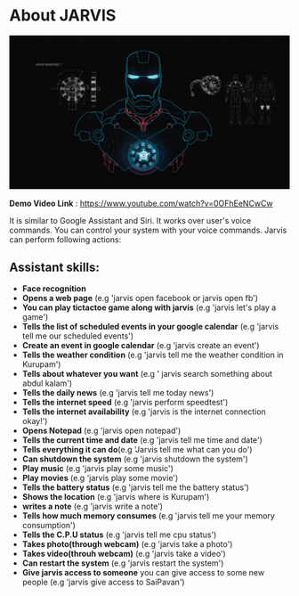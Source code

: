 #  About JARVIS

![alt](https://github.com/anujdube12/JARVIS-Personal_AI_Voice_Assistant/blob/master/IronMan_wall.jpg)

**Demo Video Link** : https://www.youtube.com/watch?v=0OFhEeNCwCw

It is similar to Google Assistant and Siri. It works over user's voice commands. You can control your system with your voice commands.
Jarvis can perform following actions:

## Assistant skills:
- **Face recognition**
- **Opens a web page** (e.g 'jarvis open facebook or jarvis open fb')
- **You can play tictactoe game along with jarvis** (e.g 'jarvis let's play a game')
- **Tells the list of scheduled events in your google calendar** (e.g 'jarvis tell me our scheduled events')
- **Create an event in google calendar** (e.g 'jarvis create an event')
- **Tells the weather condition** (e.g 'jarvis tell me the weather condition in Kurupam')
- **Tells about whatever you want** (e.g ' jarvis search something about abdul kalam')
- **Tells the daily news** (e.g 'jarvis tell me today news')
- **Tells the internet speed** (e.g 'jarvis perform speedtest')
- **Tells the internet availability** (e.g 'jarvis is the internet connection okay!')
- **Opens Notepad** (e.g 'jarvis open notepad')
- **Tells the current time and date** (e.g 'jarvis tell me time and date')
- **Tells everything it can do**(e.g 'Jarvis tell me what can you do')
- **Can shutdown the system** (e.g 'jarvis shutdown the system')
- **Play music** (e.g 'jarvis play some music')
- **Play movies** (e.g 'jarvis play some movie')
- **Tells the battery status** (e.g 'jarvis tell me the battery status')
- **Shows the location** (e.g 'jarvis where is Kurupam')
- **writes a note** (e.g 'jarvis write a note')
- **Tells how much memory consumes** (e.g 'jarvis tell me your memory consumption')
- **Tells the C.P.U status** (e.g 'jarvis tell me cpu status')
- **Takes photo(through webcam)** (e.g 'jarvis take a photo')
- **Takes video(throuh webcam)** (e.g 'jarvis take a video')
- **Can restart the system** (e.g 'jarvis restart the system')
- **Give jarvis access to someone** you can give access to some new people (e.g 'jarvis give access to SaiPavan') 
